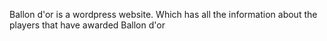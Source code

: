 Ballon d'or is a wordpress website.
Which has all the information about the players that have awarded Ballon d'or
